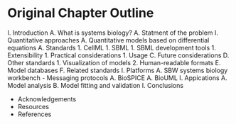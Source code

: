 # Original Chapter Outline

I.  Introduction
    A.  What is systems biology?
    A.  Statment of the problem
I.  Quantitative approaches
    A.  Quantitative models based on differential equations
    A.  Standards
        1.  CellML
        1.  SBML
        1.  SBML development tools
        1.  Extensibility
        1.  Practical considerations
        1.  Usage
    C.  Future considerations
    D.  Other standards
        1.  Visualization of models
        2.  Human-readable formats
    E.  Model databases
    F.  Related standards
I.  Platforms
    A.  SBW systems biology workbench
        -  Messaging protocols
    A.  BioSPICE
    A.  BioUML
I.  Appications
    A.  Model analysis
    B.  Model fitting and validation
I.  Conclusions
-  Acknowledgements
-  Resources
-  References

        
